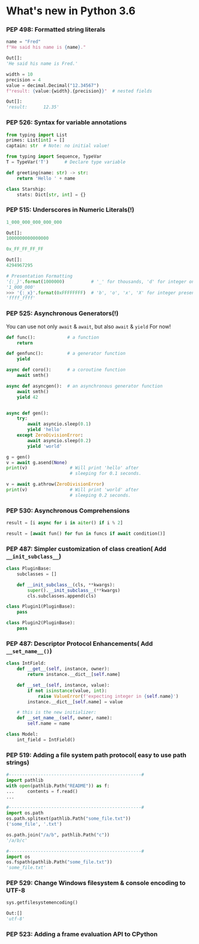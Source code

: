 # What's new in Python 3.6


### PEP 498: Formatted string literals


```python
name = "Fred"
f"He said his name is {name}."

Out[]:
'He said his name is Fred.'

width = 10
precision = 4
value = decimal.Decimal("12.34567")
f"result: {value:{width}.{precision}}"  # nested fields

Out[]:
'result:      12.35'
```


### PEP 526: Syntax for variable annotations

```python
from typing import List
primes: List[int] = []
captain: str  # Note: no initial value!

from typing import Sequence, TypeVar
T = TypeVar('T')      # Declare type variable

def greeting(name: str) -> str:
    return 'Hello ' + name

class Starship:
    stats: Dict[str, int] = {}
```


### PEP 515: Underscores in Numeric Literals(!)


```python
1_000_000_000_000_000

Out[]:
1000000000000000

0x_FF_FF_FF_FF

Out[]:
4294967295

# Presentation Formatting
'{:_}'.format(1000000)          # '_' for thousands, 'd' for integer only
'1_000_000'
>>> '{:_x}'.format(0xFFFFFFFF)  # 'b', 'o', 'x', 'X' for integer presentation: 4 digits
'ffff_ffff'
```


### PEP 525: Asynchronous Generators(!)

You can use not only ```await``` & ```await```, but also ```await``` & ```yield``` For now!
```python
def func():            # a function
    return

def genfunc():         # a generator function
    yield

async def coro():      # a coroutine function
    await smth()

async def asyncgen():  # an asynchronous generator function
    await smth()
    yield 42


async def gen():
    try:
        await asyncio.sleep(0.1)
        yield 'hello'
    except ZeroDivisionError:
        await asyncio.sleep(0.2)
        yield 'world'

g = gen()
v = await g.asend(None)
print(v)                # Will print 'hello' after
                        # sleeping for 0.1 seconds.

v = await g.athrow(ZeroDivisionError)
print(v)                # Will print 'world' after
                        # sleeping 0.2 seconds.
```


### PEP 530: Asynchronous Comprehensions


```python
result = [i async for i in aiter() if i % 2]

result = [await fun() for fun in funcs if await condition()]
```


### PEP 487: Simpler customization of class creation( Add  ```__init_subclass__```)

```python
class PluginBase:
    subclasses = []

    def __init_subclass__(cls, **kwargs):
        super().__init_subclass__(**kwargs)
        cls.subclasses.append(cls)

class Plugin1(PluginBase):
    pass

class Plugin2(PluginBase):
    pass
```


### PEP 487: Descriptor Protocol Enhancements( Add ```__set_name__()```)
```python
class IntField:
    def __get__(self, instance, owner):
        return instance.__dict__[self.name]

    def __set__(self, instance, value):
        if not isinstance(value, int):
            raise ValueError(f'expecting integer in {self.name}')
        instance.__dict__[self.name] = value

    # this is the new initializer:
    def __set_name__(self, owner, name):
        self.name = name

class Model:
    int_field = IntField()
```


### PEP 519: Adding a file system path protocol( easy to use path strings)
```python
#--------------------------------------------------#
import pathlib
with open(pathlib.Path("README")) as f:
...     contents = f.read()
...

#--------------------------------------------------#
import os.path
os.path.splitext(pathlib.Path("some_file.txt"))
('some_file', '.txt')

os.path.join("/a/b", pathlib.Path("c"))
'/a/b/c'

#--------------------------------------------------#
import os
os.fspath(pathlib.Path("some_file.txt"))
'some_file.txt'
```


### PEP 529: Change Windows filesystem & console encoding to UTF-8
```python
sys.getfilesystemencoding()

Out:[] 
'utf-8'
```

### PEP 523: Adding a frame evaluation API to CPython

